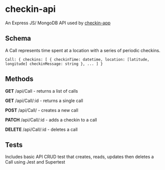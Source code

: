 # checkin-api
An Express JS/ MongoDB API used by [checkin-app](https://github.com/shussel/checkin-app)

## Schema
A Call represents time spent at a location with a series of periodic checkins.

`Call: {
  checkins: [
    {
      checkinTime: datetime,
      location: [latitude, longitude]
      checkinMessage: string
    },
    ...
  ]
}`

## Methods

**GET** /api/Call - returns a list of calls

**GET** /api/Call/:id - returns a single call

**POST** /api/Call/ - creates a new call

**PATCH** /api/Call/:id - adds a checkin to a call

**DELETE** /api/Call/:id - deletes a call

## Tests

Includes basic API CRUD test that creates, reads, updates then deletes a Call using Jest and Supertest





